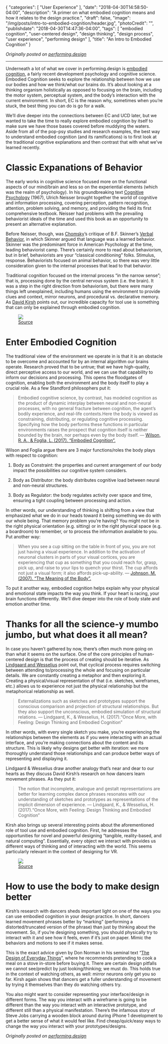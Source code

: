 {
   "categories": [
      "User Experience"
   ],
   "date": "2018-04-30T14:58:50-04:00",
   "description": "A primer on what embodied cognition means and how it relates to the design practice.",
   "draft": false,
   "image": "/img/posts/intro-to-embodied-cognition/header.jpg",
   "photoCredit": "",
   "publishdate": "2018-04-30T14:47:36-04:00",
   "tags": [
      "embodied cognition",
      "user-centered design",
      "design thinking",
      "design process",
      "user experience",
      "performing design"
   ],
   "title": "An Intro to Embodied Cognition"
}

*Originally posted on [performing.design](http://performing.design)*

---

Underneath a lot of what we cover in performing.design is [embodied cognition](https://en.wikipedia.org/wiki/Embodied_cognition), a fairly recent development psychology and cognitive science. Embodied Cognition seeks to explore the relationship between how we use our bodies and how we think/what our brains do. It’s about looking at a thinking organism holistically as opposed to focusing on the brain, including the motor system, perceptual system, and the body’s interaction with the current environment. In short, EC is the reason why, sometimes when you’re stuck, the best thing you can do is go for a walk.

We’ll dive deeper into the connections between EC and UCD later, but we wanted to take the time to really explore embodied cognition by itself to make sure we have those bases covered before muddying the waters. Aside from all of the pop-psy studies and research examples, the best way to understand embodied cognition (and its ramifications) is to first look at the traditional cognitive explanations and then contrast that with what we’ve learned recently.

# Classic Expanations of Behavior <a name="classic" href="#classic"><i class="ion-link"></i></a>

The early works in cognitive science focused more on the functional aspects of our mind/brain and less so on the experiential elements (which was the realm of psychology). In his groundbreaking text [Cognitive Psychology](https://archive.org/details/CognitivePsychologyClassicEdition) (1967), Ulrich Neisser brought together the world of cognitive and information processing, covering perception, pattern recognition, attention, problem solving, and memory, and providing the field its first comprehensive textbook. Neisser had problems with the prevailing behaviorist ideals of the time and used this book as an opportunity to present an alternative explanation.

Before Neisser, though, was [Chomsky](https://en.wikipedia.org/wiki/Noam_Chomsky)’s critique of B.F. Skinner’s [Verbal Behavior](https://en.wikipedia.org/wiki/Verbal_Behavior), in which Skinner argued that language was a learned behavior. Skinner was the predominant force in American Psychology at the time, leading behaviorist camp. There’s certainly more to read about behaviorism, but in brief, behaviorists are your “classical conditioning” folks. Stimulus, response. Behaviorists focused on animal behavior, so there was very little consideration given to the internal processes that lead to that behavior.

Traditional cognition focused on the internal process “in the narrow sense”; that is, processing done by the central nervous system (i.e. the brain). It was a step in the right direction from behaviorism, but there were many things left unexplained, including humans using the environment to provide clues and context, mirror neurons, and procedural vs. declarative memory. As [David Kirsh](https://philarchive.org/archive/KIRECA-2) points out, our incredible capacity for tool use is something that can only be explained through embodied cognition.


<figure>
  <img src="https://cdn-images-1.medium.com/max/2000/1*GN-4-nJfOykO75C8FfdT_w.jpeg" />
  <figcaption><a href="https://www.safaribooksonline.com/library/view/understanding-context/9781449326531/ch04.html">Source</a></figcaption>
</figure>

# Enter Embodied Cognition <a name="embodied" href="#embodied"><i class="ion-link"></i></a>

The traditional view of the environment we operate in is that it is an obstacle to be overcome and accounted for by an internal algorithm our brains operate. Research proved that to be untrue; that we have high-quality, direct perceptive access to our world, and we can use that capability to inform our decisions and processing. This opens the floodgates of cognition, enabling both the environment and the body itself to play a crucial role. As a few Standford philosophers put it:

> Embodied cognitive science, by contrast, has modeled cognition as the product of dynamic interplay between neural and non-neural processes, with no general fracture between cognition, the agent’s bodily experience, and real-life contexts.Here the body is viewed as constraining, distributing, or regulating cognitive processing. Specifying how the body performs these functions in particular environments raises the prospect that cognition itself is neither bounded by the brain, nor perhaps even by the body itself.
 — [Wilson, R. A., & Foglia, L. (2017). “Embodied Cognition”.](https://plato.stanford.edu/entries/embodied-cognition/#EmbVsTraThrIss)

Wilson and Foglia argue there are 3 major functions/roles the body plays with respect to cognition:

1. Body as Constraint: the properties and current arrangement of our body impact the possibilities our cognitive system considers.

1. Body as Distributor: the body distributes cognitive load between neural and non-neural structures.

1. Body as Regulator: the body regulates activity over space and time, ensuring a tight coupling between processing and action.

In other words, our understanding of thinking is shifting from a view that emphasized what we do in our heads toward it being something we do with our whole being. That memory problem you’re having? You might not be in the right physical orientation (e.g. sitting) or in the right physical space (e.g. a boardroom) to remember, or to process the information available to you. Put another way:

> When you see a cup sitting on the table in front of you, you are not just having a visual experience. In addition to the activation of neuronal clusters in parts of your visual cortices, you are experiencing that cup as something that you could reach for, grasp, pick up, and raise to your lips to quench your thirst. The cup affords not just a visual form; it also affords pick-up-ability.
 — [Johnson, M. (2007). “The Meaning of the Body”.](http://press.uchicago.edu/ucp/books/book/chicago/M/bo5417890.html)

To put it another way, embodied cognition helps explain why your physical and emotional state impacts the way you think. If your heart is racing, your brain functions differently. We’ll dive deeper into the role of body state and emotion another time.

# Thanks for all the science-y mumbo jumbo, but what does it all mean? <a name="mumbo-jumbo" href="#mumbo-jumbo"><i class="ion-link"></i></a>

In case you haven’t gathered by now, there’s often much more going on than what it seems on the surface. One of the core principles of human-centered design is that the process of creating should be iterative. As [Lindgaard and Wesselius](https://www.sciencedirect.com/science/article/pii/S2405872617300291) point out, that cyclical process requires switching between attending to/processing the whole and focusing on particular details. We are constantly creating a metaphor and then exploring it. Creating a physical/visual representation of that (i.e. sketches, wireframes, etc.) allows us to experience not just the physical relationship but the metaphorical relationship as well.

> Externalizations such as sketches and prototypes support the conscious comparison and projection of structural relationships. But they also support the unconscious, embodied simulation of structural relations.
— Lindgaard, K., & Wesselius, H. (2017).“Once More, with Feeling: Design Thinking and Embodied Cognition”

In other words, with every single sketch you make, you’re experiencing the relationships between the elements as if you were interacting with an actual interface, and you’re making connections about the content and its structure. This is likely why designs get better with iteration: we more thoroughly understand those relationships and can produce better ways of representing and displaying it.

Lindgaard & Wesselius draw another analogy that’s near and dear to our hearts as they discuss David Kirsh’s research on how dancers learn movement phrases. As they put it:

> The notion that incomplete, analogue and gestalt representations are better for learning complex dance phrases resonates with our understanding of sketches and prototypes as representations of the implicit dimension of experience.
 — Lindgaard, K., & Wesselius, H. (2017).“Once More, with Feeling: Design Thinking and Embodied Cognition”

Kirsh also brings up several interesting points about the aforementioned role of tool use and embodied cognition. First, he addresses the opportunities for novel and powerful designing “tangible, reality-based, and natural computing”. Essentially, every object we interact with provides us different ways of thinking and of interacting with the world. This seems particularly relevant in the context of designing for VR.

<figure>
  <img src="https://cdn-images-1.medium.com/max/2560/1*gAhco5eMYKgMBHL1Xef0QQ.jpeg" />
  <figcaption><a href="https://www.pexels.com/photo/black-claw-hammer-on-brown-wooden-plank-209235/">Source</a></figcaption>
</figure>

# How to use the body to make design better <a name="the-body" href="#the-body"><i class="ion-link"></i></a>

Kirsh’s research with dancers sheds important light on one of the ways you can use embodied cognition in your design practice. In short, dancers learned movement phrases better by “marking” (performing a distorted/truncated version of the phrase) than just by thinking about the movement. So, if you’re designing something, you should physically try to interact with it and see how it feels, even if it’s just on paper. Mimic the behaviors and motions to see if it makes sense.

This is the exact advice given by Don Norman in his seminal text “[The Design of Everyday Things](https://en.wikipedia.org/wiki/The_Design_of_Everyday_Things)”, where he recommends pretending to cook a meal on a stove in-store before buying it. There are certain design pitfalls we cannot see/predict by just looking/thinking; we must do. This holds true in the context of watching others, as well: mirror neurons only get you so far. Kirsh again shows that dancers get a fuller understanding of movement by trying it themselves than they do watching others try.

You also might want to consider representing your interface/design in different forms. The way you interact with a wireframe is going to be different than the way you interact with an interactive prototype, and different still than a physical manifestation. There’s the infamous story of Steve Jobs carrying a wooden block around during iPhone 1 development to get a better sense of what it would feel like. Find cheap/quick/easy ways to change the way you interact with your prototypes/designs.

*Originally posted on [performing.design](http://performing.design)*
